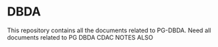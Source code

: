 # DBDA



This repository contains all the documents related to PG-DBDA. 
Need all documents related to PG DBDA CDAC
NOTES ALSO
